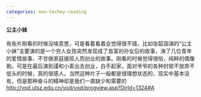 ```yaml
---
categories: non-techmy-reading
---
```

<STRONG>公主小妹<BR></STRONG><BR>有些片刚看的时候没啥意思，可是看着看着会觉得很不错，比如张韶涵演的“公主小妹”主要演的是一个穷人女孩突然发现成了首富的孙女后的故事，演了几位青年的爱情故事、不甘做家庭接班人而创业的故事。刚看的时候觉得很俗，纯粹的偶像剧。可是在最后演到谨和小麦出去创业，白手起家，面对爷爷的各种封锁不放弃不低头的时候，真的很感人。当然这种片子一般都是很理想状态的，现实中基本没有，但是那种奋斗的精神却是我们一直缺少和需要的<A href="http://vod.utsz.edu.cn/vod/vod/progview.asp?DirId=1324#A"><BR>http://vod.utsz.edu.cn/vod/vod/progview.asp?DirId=1324#A</A><BR><BR>